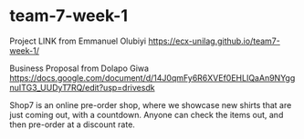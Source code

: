 # team-7-week-1


 Project LINK from Emmanuel Olubiyi
 https://ecx-unilag.github.io/team7-week-1/

Business Proposal from Dolapo Giwa
https://docs.google.com/document/d/14J0qmFy6R6XVEf0EHLIQaAn9NYggnuITG3_UUDyT7RQ/edit?usp=drivesdk

Shop7 is an online pre-order shop, where we showcase new shirts that are just coming out, with a countdown.
Anyone can check the items out, and then pre-order at a discount rate.
